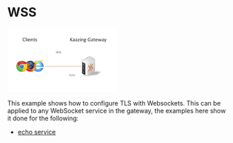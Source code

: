 # WSS

![wss](wss.png)

This example shows how to configure TLS with Websockets.  This can be applied to any WebSocket service in the gateway, the examples here show it done for the following:

* [echo service](echo)
